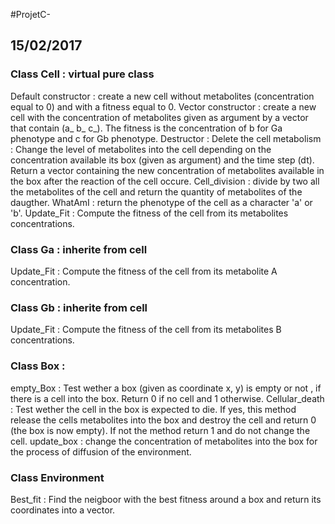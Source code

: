 #ProjetC-
## 15/02/2017

### Class Cell : virtual pure class
Default constructor : create a new cell without metabolites (concentration equal to 0) and with a fitness equal to 0.
Vector constructor : create a new cell with the concentration of metabolites given as argument by a vector that contain (a_ b_ c_). The fitness is the concentration of b for Ga phenotype and c for Gb phenotype. 
Destructor : Delete the cell
metabolism : Change the level of metabolites into the cell depending on the concentration available its box (given as argument) and the time step (dt). Return a vector containing the new concentration of metabolites available in the box after the reaction of the cell occure. 
Cell_division : divide by two all the metabolites of the cell and return the quantity of metabolites of the daugther.
WhatAmI : return the phenotype of the cell as a character 'a' or 'b'.
Update_Fit : Compute the fitness of the cell from its metabolites concentrations.



### Class Ga : inherite from cell
Update_Fit : Compute the fitness of the cell from its metabolite A concentration.
### Class Gb : inherite from cell
Update_Fit : Compute the fitness of the cell from its metabolites B concentrations.

### Class Box :
empty_Box : Test wether a box (given as coordinate x, y) is empty or not , if there is a cell into the box. Return 0 if no cell and 1 otherwise.
Cellular_death : Test wether the cell in the box is expected to die. If yes, this method release the cells metabolites into the box and destroy the cell and return 0 (the box is now empty). If not the method return 1 and do not change the cell.
update_box : change the concentration of metabolites into the box for the process of diffusion of the environment.



### Class Environment 
Best_fit : Find the neigboor with the best fitness around a box and return its coordinates into a vector.
